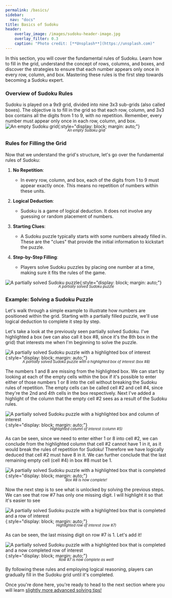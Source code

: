 ```yaml
---
permalink: /basics/
sidebar:
  nav: "docs"
title: Basics of Sudoku
header:
    overlay_image: /images/sudoku-header-image.jpg
    overlay_filter: 0.3
    caption: "Photo credit: [**Unsplash**](https://unsplash.com)"
---
```

In this section, you will cover the fundamental rules of Sudoku. Learn how to fill in the grid, understand the concept of rows, columns, and boxes, and discover the strategies to ensure that each number appears only once in every row, column, and box. Mastering these rules is the first step towards becoming a Sudoku expert.
### Overview of Sudoku Rules
Sudoku is played on a 9x9 grid, divided into nine 3x3 sub-grids (also called boxes). The objective is to fill in the grid so that each row, column, and 3x3 box contains all the digits from 1 to 9, with no repetition. Remember, every number must appear only once in each row, column, and box.
![An empty Sudoku grid](https://p-lemonish.github.io/Sudoku-Starterclass/images/basics/empty-grid.png){:style="display: block; margin: auto;"}
<div style="text-align: center; font-style: italic; font-size: 0.8em; margin-top: -1.5em">
    An empty Sudoku grid
</div>

### Rules for Filling the Grid

Now that we understand the grid's structure, let's go over the fundamental rules of Sudoku:

1. **No Repetition**:
   - In every row, column, and box, each of the digits from 1 to 9 must appear exactly once. This means no repetition of numbers within these units.

2. **Logical Deduction**:
   - Sudoku is a game of logical deduction. It does not involve any guessing or random placement of numbers.

3. **Starting Clues**:
   - A Sudoku puzzle typically starts with some numbers already filled in. These are the "clues" that provide the initial information to kickstart the puzzle.

4. **Step-by-Step Filling**:
   - Players solve Sudoku puzzles by placing one number at a time, making sure it fits the rules of the game.

![A partially solved Sudoku puzzle](https://p-lemonish.github.io/Sudoku-Starterclass/images/basics/partially-filled-grid.png){:style="display: block; margin: auto;"}
<div style="text-align: center; font-style: italic; font-size: 0.8em; margin-top: -1.5em">
    A partially solved Sudoku puzzle
</div>

### Example: Solving a Sudoku Puzzle

Let's walk through a simple example to illustrate how numbers are positioned within the grid. Starting with a partially filled puzzle, we'll use logical deduction to complete it step by step.

Let's take a look at the previously seen partially solved Sudoku. I've highlighted a box (we can also call it box #8, since it's the 8th box in the grid) that interests me when I'm beginning to solve the puzzle.

![A partially solved Sudoku puzzle with a highlighted box of interest](https://p-lemonish.github.io/Sudoku-Starterclass/images/basics/partially-filled-grid-highlight-1.png){:style="display: block; margin: auto;"}
<div style="text-align: center; font-style: italic; font-size: 0.8em; margin-top: -1.5em">
    A partially solved Sudoku puzzle with a highlighted box of interest (box #8)
</div>

The numbers 1 and 8 are missing from the highlighted box. We can start by looking at each of the empty cells within the box if it's possible to enter either of those numbers 1 or 8 into the cell without breaking the Sudoku rules of repetition. The empty cells can be called cell #2 and cell #4, since they're the 2nd and 4th cells in the box respectively. Next I've added a highlight of the column that the empty cell #2 sees as a result of the Sudoku rules.

![A partially solved Sudoku puzzle with a highlighted box and column of interest](https://p-lemonish.github.io/Sudoku-Starterclass/images/basics/partially-filled-grid-highlight-2-alt.png){:style="display: block; margin: auto;"}
<div style="text-align: center; font-style: italic; font-size: 0.8em; margin-top: -1.5em">
    Highlighted column of interest (column #5)
</div>

As can be seen, since we need to enter either 1 or 8 into cell #2, we can conclude from the highlighted column that cell #2 cannot have 1 in it, as it would break the rules of repetition for Sudoku! Therefore we have logically deduced that cell #2 must have 8 in it. We can further conclude that the last remaining empty cell (cell #4) in box #8 must be 1.

![A partially solved Sudoku puzzle with a highlighted box that is completed](https://p-lemonish.github.io/Sudoku-Starterclass/images/basics/partially-filled-grid-highlight-3.png){:style="display: block; margin: auto;"}
<div style="text-align: center; font-style: italic; font-size: 0.8em; margin-top: -1.5em">
    Box #8 is now complete!
</div>

Now the next step is to see what is unlocked by solving the previous steps. We can see that row #7 has only one missing digit. I will highlight it so that it's easier to see

![A partially solved Sudoku puzzle with a highlighted box that is completed and a row of interest](https://p-lemonish.github.io/Sudoku-Starterclass/images/basics/partially-filled-grid-highlight-4.png){:style="display: block; margin: auto;"}
<div style="text-align: center; font-style: italic; font-size: 0.8em; margin-top: -1.5em">
    Highlighted row of interest (row #7)
</div>

As can be seen, the last missing digit on row #7 is 1. Let's add it!

![A partially solved Sudoku puzzle with a highlighted box that is completed and a now completed row of interest](https://p-lemonish.github.io/Sudoku-Starterclass/images/basics/partially-filled-grid-highlight-5.png){:style="display: block; margin: auto;"}
<div style="text-align: center; font-style: italic; font-size: 0.8em; margin-top: -1.5em">
    Row #7 is now complete as well!
</div>

By following these rules and employing logical reasoning, players can gradually fill in the Sudoku grid until it's completed.


Once you're done here, you're ready to head to the next section where you will learn [slightly more advanced solving tips!](https://p-lemonish.github.io/Sudoku-Starterclass/solving-tips)

